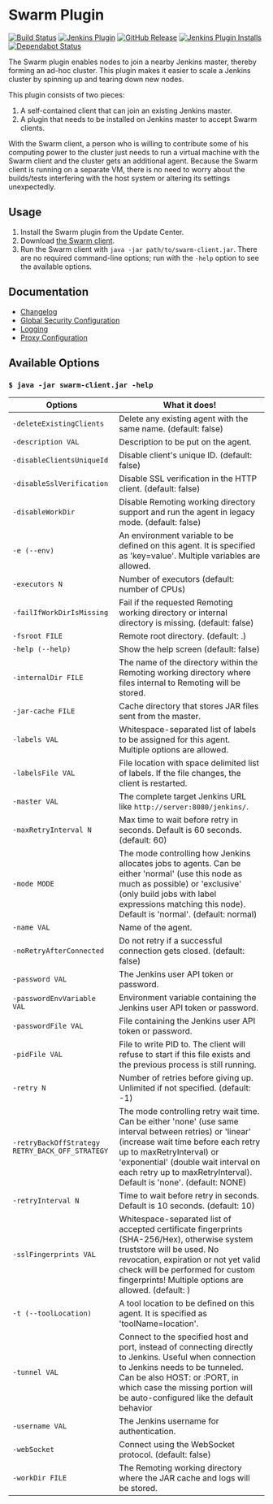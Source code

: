 # Swarm Plugin

[![Build Status](https://ci.jenkins.io/buildStatus/icon?job=Plugins/swarm-plugin/master)](https://ci.jenkins.io/job/Plugins/job/swarm-plugin/job/master/)
[![Jenkins Plugin](https://img.shields.io/jenkins/plugin/v/swarm.svg)](https://plugins.jenkins.io/swarm/)
[![GitHub Release](https://img.shields.io/github/release/jenkinsci/swarm-plugin.svg?label=changelog)](https://github.com/jenkinsci/swarm-plugin/releases/latest)
[![Jenkins Plugin Installs](https://img.shields.io/jenkins/plugin/i/swarm.svg?color=blue)](https://plugins.jenkins.io/swarm/)
[![Dependabot Status](https://api.dependabot.com/badges/status?host=github&repo=jenkinsci/swarm-plugin)](https://dependabot.com)

The Swarm plugin enables nodes to join a nearby Jenkins master, thereby
forming an ad-hoc cluster. This plugin makes it easier to scale a Jenkins
cluster by spinning up and tearing down new nodes.

This plugin consists of two pieces:

 1. A self-contained client that can join an existing Jenkins master.
 2. A plugin that needs to be installed on Jenkins master to accept
    Swarm clients.

With the Swarm client, a person who is willing to contribute some of his
computing power to the cluster just needs to run a virtual machine with
the Swarm client and the cluster gets an additional agent. Because the
Swarm client is running on a separate VM, there is no need to worry
about the builds/tests interfering with the host system or altering its
settings unexpectedly.

## Usage

 1. Install the Swarm plugin from the Update Center.
 2. Download [the Swarm
    client](https://repo.jenkins-ci.org/releases/org/jenkins-ci/plugins/swarm-client/).
 3. Run the Swarm client with `java -jar path/to/swarm-client.jar`.
    There are no required command-line options; run with the `-help`
    option to see the available options.

## Documentation

* [Changelog](CHANGELOG.md)
* [Global Security Configuration](docs/security.md)
* [Logging](docs/logging.md)
* [Proxy Configuration](docs/proxy.md)

## Available Options

### `$ java -jar swarm-client.jar -help`

Options                                         | What it does!
-|-
`-deleteExistingClients`                        | Delete any existing agent with the same name. (default: false)
`-description VAL`                              | Description to be put on the agent.
`-disableClientsUniqueId`                       | Disable client's unique ID. (default: false)
`-disableSslVerification`                       | Disable SSL verification in the HTTP client. (default: false)
`-disableWorkDir`                               | Disable Remoting working directory support and run the agent in legacy mode. (default: false)
`-e (--env)`                                    | An environment variable to be defined on this agent. It is specified as 'key=value'. Multiple variables are allowed.
`-executors N`                                  | Number of executors (default: number of CPUs)
`-failIfWorkDirIsMissing`                       | Fail if the requested Remoting working directory or internal directory is missing. (default: false)
`-fsroot FILE`                                  | Remote root directory. (default: .)
`-help (--help)`                                | Show the help screen (default: false)
`-internalDir FILE`                             | The name of the directory within the Remoting working directory where files internal to Remoting will be stored.
`-jar-cache FILE`                               | Cache directory that stores JAR files sent from the master.
`-labels VAL`                                   | Whitespace-separated list of labels to be assigned for this agent. Multiple options are allowed.
`-labelsFile VAL`                               | File location with space delimited list of labels. If the file changes, the client is restarted.
`-master VAL`                                   | The complete target Jenkins URL like `http://server:8080/jenkins/`.
`-maxRetryInterval N`                           | Max time to wait before retry in seconds. Default is 60 seconds. (default: 60)
`-mode MODE`                                    | The mode controlling how Jenkins allocates jobs to agents. Can be either 'normal' (use this node as much as possible) or 'exclusive' (only build jobs with label expressions matching this node). Default is 'normal'. (default: normal)
`-name VAL`                                     | Name of the agent.
`-noRetryAfterConnected`                        | Do not retry if a successful connection gets closed. (default: false)
`-password VAL`                                 | The Jenkins user API token or password.
`-passwordEnvVariable VAL`                      | Environment variable containing the Jenkins user API token or password.
`-passwordFile VAL`                             | File containing the Jenkins user API token or password.
`-pidFile VAL`                                  | File to write PID to. The client will refuse to start if this file exists and the previous process is still running.
`-retry N`                                      | Number of retries before giving up. Unlimited if not specified. (default: -1)
`-retryBackOffStrategy RETRY_BACK_OFF_STRATEGY` | The mode controlling retry wait time. Can be either 'none' (use same interval between retries) or 'linear' (increase wait time before each retry up to maxRetryInterval) or 'exponential' (double wait interval on each retry up to maxRetryInterval). Default is 'none'. (default: NONE)
`-retryInterval N`                              | Time to wait before retry in seconds. Default is 10 seconds. (default: 10)
`-sslFingerprints VAL`                          | Whitespace-separated list of accepted certificate fingerprints (SHA-256/Hex), otherwise system truststore will be used. No revocation, expiration or not yet valid check will be performed for custom fingerprints! Multiple options are allowed. (default: )
`-t (--toolLocation)`                           | A tool location to be defined on this agent. It is specified as 'toolName=location'.
`-tunnel VAL`                                   | Connect to the specified host and port, instead of connecting directly to Jenkins. Useful when connection to Jenkins needs to be tunneled. Can be also HOST: or :PORT, in which case the missing portion will be auto-configured like the default behavior
`-username VAL`                                 | The Jenkins username for authentication.
`-webSocket`                                    | Connect using the WebSocket protocol. (default: false)
`-workDir FILE`                                 | The Remoting working directory where the JAR cache and logs will be stored.
